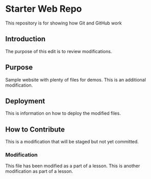 # Starter Web Repo

This repository is for showing how Git and GitHub work

## Introduction
The purpose of this edit is to review modifications.

## Purpose

Sample website with plenty of files for demos. This is an additional modification.

## Deployment
This is information on how to deploy the modified files.

## How to Contribute
This is a modification that will be staged but not yet committed.

### Modification
This file has been modified as a part of a lesson. This is another modification as part of a lesson.